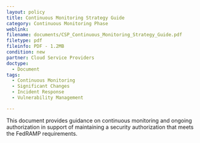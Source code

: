 ```yaml
---
layout: policy   
title: Continuous Monitoring Strategy Guide
category: Continuous Monitoring Phase
weblink:
filename: documents/CSP_Continuous_Monitoring_Strategy_Guide.pdf
filetype: pdf
fileinfo: PDF - 1.2MB
condition: new
partner: Cloud Service Providers
doctype:
  - Document
tags:
  - Continuous Monitoring
  - Significant Changes
  - Incident Response
  - Vulnerability Management

---
```

This document provides guidance on continuous monitoring and ongoing authorization in support of maintaining a security authorization that meets the FedRAMP requirements.
